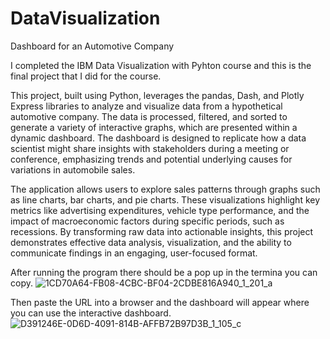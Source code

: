 # DataVisualization
Dashboard for an Automotive Company

I completed the IBM Data Visualization with Pyhton course and this is the final project that I did for the course.

This project, built using Python, leverages the pandas, Dash, and Plotly Express libraries to analyze and visualize data from a hypothetical automotive company. The data is processed, filtered, and sorted to generate a variety of interactive graphs, which are presented within a dynamic dashboard. The dashboard is designed to replicate how a data scientist might share insights with stakeholders during a meeting or conference, emphasizing trends and potential underlying causes for variations in automobile sales.

The application allows users to explore sales patterns through graphs such as line charts, bar charts, and pie charts. These visualizations highlight key metrics like advertising expenditures, vehicle type performance, and the impact of macroeconomic factors during specific periods, such as recessions. By transforming raw data into actionable insights, this project demonstrates effective data analysis, visualization, and the ability to communicate findings in an engaging, user-focused format. 

After running the program there should be a pop up in the termina you can copy.
![1CD70A64-FB08-4CBC-BF04-2CDBE816A940_1_201_a](https://github.com/user-attachments/assets/86eb00b7-24b4-4c3c-8b3a-04e290ab405e)

Then paste the URL into a browser and the dashboard will appear where you can use the interactive dashboard.
![D391246E-0D6D-4091-814B-AFFB72B97D3B_1_105_c](https://github.com/user-attachments/assets/0ffc71e4-3351-4563-bfcb-1f0cb0d0e5be)

